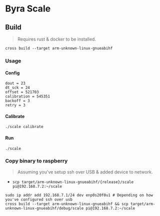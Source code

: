# Byra Scale

## Build

> Requires rust & docker to be installed.

`cross build --target arm-unknown-linux-gnueabihf`


### Usage

#### Config
```
dout = 23
dt_sck = 24
offset = 521703
calibration = 545351
backoff = 3
retry = 3
```

#### Calibrate
```
./scale calibrate
```

#### Run

```
./scale
```


### Copy binary to raspberry

> Assuming you've setup ssh over USB & added device to network.

* `scp target/arm-unknown-linux-gnueabihf/{release}/scale pi@192.168.7.2:~/scale`

```
sudo ip addr add 192.168.7.1/24 dev enp0s20f0u1 # Depending on how you've configured ssh over usb
cross build --target arm-unknown-linux-gnueabihf && scp target/arm-unknown-linux-gnueabihf/debug/scale pi@192.168.7.2:~/scale
```
